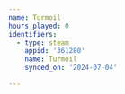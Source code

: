 ```yaml
---
name: Turmoil
hours_played: 0
identifiers:
  - type: steam
    appid: '361280'
    name: Turmoil
    synced_on: '2024-07-04'

---
```

